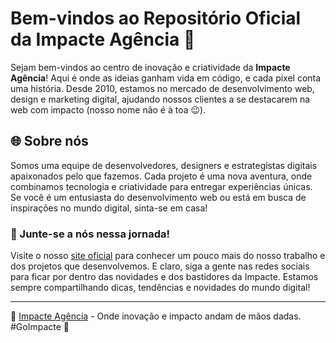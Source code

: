 # Bem-vindos ao Repositório Oficial da Impacte Agência 🚀

Sejam bem-vindos ao centro de inovação e criatividade da **Impacte Agência**! Aqui é onde as ideias ganham vida em código, e cada pixel conta uma história. Desde 2010, estamos no mercado de desenvolvimento web, design e marketing digital, ajudando nossos clientes a se destacarem na web com impacto (nosso nome não é à toa 😉).

## 🌐 Sobre nós

Somos uma equipe de desenvolvedores, designers e estrategistas digitais apaixonados pelo que fazemos. Cada projeto é uma nova aventura, onde combinamos tecnologia e criatividade para entregar experiências únicas. Se você é um entusiasta do desenvolvimento web ou está em busca de inspirações no mundo digital, sinta-se em casa!

### 🤝 Junte-se a nós nessa jornada!

Visite o nosso [site oficial](https://www.impacte.com.br) para conhecer um pouco mais do nosso trabalho e dos projetos que desenvolvemos. E claro, siga a gente nas redes sociais para ficar por dentro das novidades e dos bastidores da Impacte. Estamos sempre compartilhando dicas, tendências e novidades do mundo digital!

---

🔗 [Impacte Agência](https://www.impacte.com.br) - Onde inovação e impacto andam de mãos dadas. #GoImpacte 🚀
